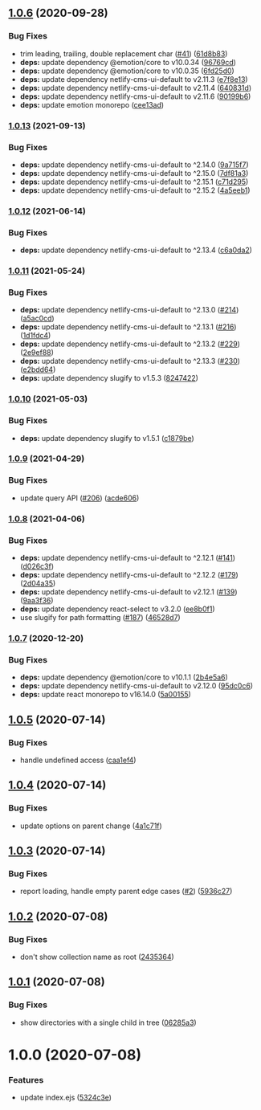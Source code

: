 ## [1.0.6](https://github.com/netlify-labs/netlify-cms-widget-parent/compare/v1.0.5...v1.0.6) (2020-09-28)


### Bug Fixes

* trim leading, trailing, double replacement char ([#41](https://github.com/netlify-labs/netlify-cms-widget-parent/issues/41)) ([61d8b83](https://github.com/netlify-labs/netlify-cms-widget-parent/commit/61d8b836e234431f0439b318369dc879dbe6e4b0))
* **deps:** update dependency @emotion/core to v10.0.34 ([96769cd](https://github.com/netlify-labs/netlify-cms-widget-parent/commit/96769cdb48bc3f53a4cbd80a5192b38ed34063ae))
* **deps:** update dependency @emotion/core to v10.0.35 ([6fd25d0](https://github.com/netlify-labs/netlify-cms-widget-parent/commit/6fd25d017ea52c7c2fc1752eb7405fa25dc7d1b6))
* **deps:** update dependency netlify-cms-ui-default to v2.11.3 ([e7f8e13](https://github.com/netlify-labs/netlify-cms-widget-parent/commit/e7f8e138968a7aaaa7d19035eaea34b4266b5826))
* **deps:** update dependency netlify-cms-ui-default to v2.11.4 ([640831d](https://github.com/netlify-labs/netlify-cms-widget-parent/commit/640831d96ab75cfd2b2c8dc5cbde945957229911))
* **deps:** update dependency netlify-cms-ui-default to v2.11.6 ([90199b6](https://github.com/netlify-labs/netlify-cms-widget-parent/commit/90199b6cf54f0161fd835a2ea01db52996da0f73))
* **deps:** update emotion monorepo ([cee13ad](https://github.com/netlify-labs/netlify-cms-widget-parent/commit/cee13ada30061629538e16d193a91fd3a542b3a0))

### [1.0.13](https://www.github.com/netlify-labs/netlify-cms-widget-parent/compare/v1.0.12...v1.0.13) (2021-09-13)


### Bug Fixes

* **deps:** update dependency netlify-cms-ui-default to ^2.14.0 ([9a715f7](https://www.github.com/netlify-labs/netlify-cms-widget-parent/commit/9a715f7b43f4362ef220a8f17fda602ed0cbee02))
* **deps:** update dependency netlify-cms-ui-default to ^2.15.0 ([7df81a3](https://www.github.com/netlify-labs/netlify-cms-widget-parent/commit/7df81a3a7b5fecf59d68b3293287442141390b96))
* **deps:** update dependency netlify-cms-ui-default to ^2.15.1 ([c71d295](https://www.github.com/netlify-labs/netlify-cms-widget-parent/commit/c71d295d5b7ab1470f0e8218e27825bf29aa88ac))
* **deps:** update dependency netlify-cms-ui-default to ^2.15.2 ([4a5eeb1](https://www.github.com/netlify-labs/netlify-cms-widget-parent/commit/4a5eeb18b57b8c214a2b0bd39a58927b26de1173))

### [1.0.12](https://www.github.com/netlify-labs/netlify-cms-widget-parent/compare/v1.0.11...v1.0.12) (2021-06-14)


### Bug Fixes

* **deps:** update dependency netlify-cms-ui-default to ^2.13.4 ([c6a0da2](https://www.github.com/netlify-labs/netlify-cms-widget-parent/commit/c6a0da26a363d9db22c5c59d61d8178d34863a41))

### [1.0.11](https://www.github.com/netlify-labs/netlify-cms-widget-parent/compare/v1.0.10...v1.0.11) (2021-05-24)


### Bug Fixes

* **deps:** update dependency netlify-cms-ui-default to ^2.13.0 ([#214](https://www.github.com/netlify-labs/netlify-cms-widget-parent/issues/214)) ([a5ac0cd](https://www.github.com/netlify-labs/netlify-cms-widget-parent/commit/a5ac0cd145712bdfc2fcf14da452500061f7cc32))
* **deps:** update dependency netlify-cms-ui-default to ^2.13.1 ([#216](https://www.github.com/netlify-labs/netlify-cms-widget-parent/issues/216)) ([1d1fdc4](https://www.github.com/netlify-labs/netlify-cms-widget-parent/commit/1d1fdc4f4657501af8ed005babf6968454c56a3a))
* **deps:** update dependency netlify-cms-ui-default to ^2.13.2 ([#229](https://www.github.com/netlify-labs/netlify-cms-widget-parent/issues/229)) ([2e9ef88](https://www.github.com/netlify-labs/netlify-cms-widget-parent/commit/2e9ef887681c07c3f26a4a640237f6c2915421be))
* **deps:** update dependency netlify-cms-ui-default to ^2.13.3 ([#230](https://www.github.com/netlify-labs/netlify-cms-widget-parent/issues/230)) ([e2bdd64](https://www.github.com/netlify-labs/netlify-cms-widget-parent/commit/e2bdd6454c78b43eced447e4196f5c2bffaf7c13))
* **deps:** update dependency slugify to v1.5.3 ([8247422](https://www.github.com/netlify-labs/netlify-cms-widget-parent/commit/82474229854bf08c9ed4f716ff5ee6c8eab91d94))

### [1.0.10](https://www.github.com/netlify-labs/netlify-cms-widget-parent/compare/v1.0.9...v1.0.10) (2021-05-03)


### Bug Fixes

* **deps:** update dependency slugify to v1.5.1 ([c1879be](https://www.github.com/netlify-labs/netlify-cms-widget-parent/commit/c1879beee2ebb9a85476f86016b0462851a7d2d3))

### [1.0.9](https://www.github.com/netlify-labs/netlify-cms-widget-parent/compare/v1.0.8...v1.0.9) (2021-04-29)


### Bug Fixes

* update query API ([#206](https://www.github.com/netlify-labs/netlify-cms-widget-parent/issues/206)) ([acde606](https://www.github.com/netlify-labs/netlify-cms-widget-parent/commit/acde606d3084d77fa28cf265ea7f120866e3d614))

### [1.0.8](https://www.github.com/netlify-labs/netlify-cms-widget-parent/compare/v1.0.7...v1.0.8) (2021-04-06)


### Bug Fixes

* **deps:** update dependency netlify-cms-ui-default to ^2.12.1 ([#141](https://www.github.com/netlify-labs/netlify-cms-widget-parent/issues/141)) ([d026c3f](https://www.github.com/netlify-labs/netlify-cms-widget-parent/commit/d026c3f9220381b85a491ed3e22dfa6f846ac8dd))
* **deps:** update dependency netlify-cms-ui-default to ^2.12.2 ([#179](https://www.github.com/netlify-labs/netlify-cms-widget-parent/issues/179)) ([2d04a35](https://www.github.com/netlify-labs/netlify-cms-widget-parent/commit/2d04a35a8252ef81858256dac1bdc6b245855934))
* **deps:** update dependency netlify-cms-ui-default to v2.12.1 ([#139](https://www.github.com/netlify-labs/netlify-cms-widget-parent/issues/139)) ([9aa3f36](https://www.github.com/netlify-labs/netlify-cms-widget-parent/commit/9aa3f36e31271d8767a824051278cdd8a60eb840))
* **deps:** update dependency react-select to v3.2.0 ([ee8b0f1](https://www.github.com/netlify-labs/netlify-cms-widget-parent/commit/ee8b0f107368d764ad35f63f7eda29fec2e9dca8))
* use slugify for path formatting ([#187](https://www.github.com/netlify-labs/netlify-cms-widget-parent/issues/187)) ([46528d7](https://www.github.com/netlify-labs/netlify-cms-widget-parent/commit/46528d78f6055c955a6eecafb76e52b4502736a8))

### [1.0.7](https://www.github.com/netlify-labs/netlify-cms-widget-parent/compare/v1.0.6...v1.0.7) (2020-12-20)


### Bug Fixes

* **deps:** update dependency @emotion/core to v10.1.1 ([2b4e5a6](https://www.github.com/netlify-labs/netlify-cms-widget-parent/commit/2b4e5a6b97ae8147f0de1a1fe21266103efd36b7))
* **deps:** update dependency netlify-cms-ui-default to v2.12.0 ([95dc0c6](https://www.github.com/netlify-labs/netlify-cms-widget-parent/commit/95dc0c6d1e131bf4ba5a64526c654f991fb78a47))
* **deps:** update react monorepo to v16.14.0 ([5a00155](https://www.github.com/netlify-labs/netlify-cms-widget-parent/commit/5a001551dee973849ac4c31bed1501c1cc8011a9))

## [1.0.5](https://github.com/netlify-labs/netlify-cms-widget-parent/compare/v1.0.4...v1.0.5) (2020-07-14)


### Bug Fixes

* handle undefined access ([caa1ef4](https://github.com/netlify-labs/netlify-cms-widget-parent/commit/caa1ef4617d1914096fc1bb4bfaf2913a69b308d))

## [1.0.4](https://github.com/netlify-labs/netlify-cms-widget-parent/compare/v1.0.3...v1.0.4) (2020-07-14)


### Bug Fixes

* update options on parent change ([4a1c71f](https://github.com/netlify-labs/netlify-cms-widget-parent/commit/4a1c71f154ba52792f760fab470a21b501652687))

## [1.0.3](https://github.com/netlify-labs/netlify-cms-widget-parent/compare/v1.0.2...v1.0.3) (2020-07-14)


### Bug Fixes

* report loading, handle empty parent edge cases ([#2](https://github.com/netlify-labs/netlify-cms-widget-parent/issues/2)) ([5936c27](https://github.com/netlify-labs/netlify-cms-widget-parent/commit/5936c271e28be3004a649480a49f39de34787626))

## [1.0.2](https://github.com/netlify-labs/netlify-cms-widget-parent/compare/v1.0.1...v1.0.2) (2020-07-08)


### Bug Fixes

* don't show collection name as root ([2435364](https://github.com/netlify-labs/netlify-cms-widget-parent/commit/2435364c12c63dfed32e6a36cb57c6d56bd7d376))

## [1.0.1](https://github.com/netlify-labs/netlify-cms-widget-parent/compare/v1.0.0...v1.0.1) (2020-07-08)


### Bug Fixes

* show directories with a single child in tree ([06285a3](https://github.com/netlify-labs/netlify-cms-widget-parent/commit/06285a3de7130cd00b48fc549672b6d92977c011))

# 1.0.0 (2020-07-08)


### Features

* update index.ejs ([5324c3e](https://github.com/netlify-labs/netlify-cms-widget-parent/commit/5324c3e1f33e4bd1f320744ac19acfb225ffb503))
